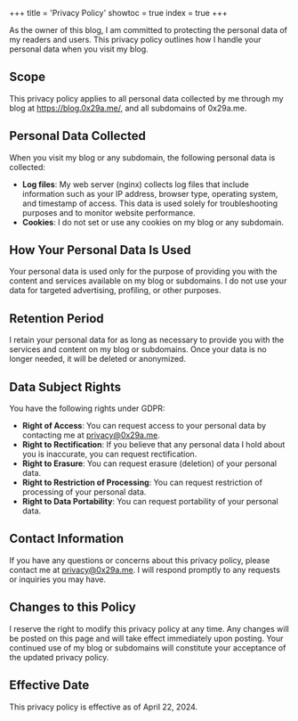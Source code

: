 +++
title = 'Privacy Policy'
showtoc = true
index = true
+++

As the owner of this blog, I am committed to protecting the personal data of my readers and users. This privacy policy outlines how I handle your personal data when you visit my blog.

**Scope**
--------
This privacy policy applies to all personal data collected by me through my blog at https://blog.0x29a.me/, and all subdomains of 0x29a.me.

**Personal Data Collected**
-------------------------

When you visit my blog or any subdomain, the following personal data is collected:

* **Log files**: My web server (nginx) collects log files that include information such as your IP address, browser type, operating system, and timestamp of access. This data is used solely for troubleshooting purposes and to monitor website performance.
* **Cookies**: I do not set or use any cookies on my blog or any subdomain.

**How Your Personal Data Is Used**
-----------------------------------

Your personal data is used only for the purpose of providing you with the content and services available on my blog or subdomains. I do not use your data for targeted advertising, profiling, or other purposes.

**Retention Period**
--------------------

I retain your personal data for as long as necessary to provide you with the services and content on my blog or subdomains. Once your data is no longer needed, it will be deleted or anonymized.

**Data Subject Rights**
----------------------

You have the following rights under GDPR:

* **Right of Access**: You can request access to your personal data by contacting me at [privacy@0x29a.me](mailto:privacy@0x29a.me).
* **Right to Rectification**: If you believe that any personal data I hold about you is inaccurate, you can request rectification.
* **Right to Erasure**: You can request erasure (deletion) of your personal data.
* **Right to Restriction of Processing**: You can request restriction of processing of your personal data.
* **Right to Data Portability**: You can request portability of your personal data.

**Contact Information**
----------------------

If you have any questions or concerns about this privacy policy, please contact me at [privacy@0x29a.me](mailto:privacy@0x29a.me). I will respond promptly to any requests or inquiries you may have.

**Changes to this Policy**
-------------------------

I reserve the right to modify this privacy policy at any time. Any changes will be posted on this page and will take effect immediately upon posting. Your continued use of my blog or subdomains will constitute your acceptance of the updated privacy policy.

**Effective Date**
--------------

This privacy policy is effective as of April 22, 2024.
